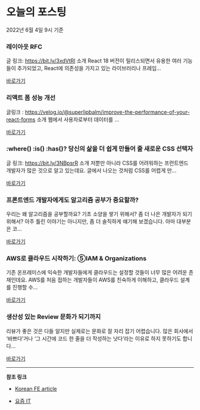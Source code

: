 # 오늘의 포스팅 
2022년 6월 4일 9시 기준 

###  레이아웃 RFC 

 글 링크: https://bit.ly/3xdVtRl 소개 React 18 버전이 릴리스되면서 유용한 여러 기능들이 추가되었고, React에 의존성을 가지고 있는 라이브러리나 프레임... 

 [바로가기](https://kofearticle.substack.com/p/korean-fe-article-rfc) 

###  리액트 폼 성능 개선 

 글링크 : https://velog.io/@superlipbalm/improve-the-performance-of-your-react-forms 소개 웹에서 사용자로부터 데이터를 ... 

 [바로가기](https://kofearticle.substack.com/p/korean-fe-article--1e7) 

###  :where() :is() :has()? 당신의 삶을 더 쉽게 만들어 줄 새로운 CSS 선택자 

 글 링크: https://bit.ly/3NBpsrR 소개 저뿐만 아니라 CSS를 어려워하는 프런트엔드 개발자가 많은 것으로 알고 있는데요. 글에서 나오는 것처럼 CSS를 어렵게 만... 

 [바로가기](https://kofearticle.substack.com/p/korean-fe-article-where-is-has-css) 

### 프론트엔드 개발자에게도 알고리즘 공부가 중요할까? 

 우리는 왜 알고리즘을 공부할까요? 기초 소양을 쌓기 위해서? 좀 더 나은 개발자가 되기 위해서? 아주 틀린 이야기는 아니지만, 좀 더 솔직하게 얘기해 보겠습니다. 아마 대부분은 코... 

 [바로가기](https://yozm.wishket.com/magazine/detail/1513/) 

### AWS로 클라우드 시작하기: ⑤IAM & Organizations 

 기존 온프레미스에 익숙한 개발자들에게 클라우드는 설정할 것들이 너무 많은 어려운 존재인데요. AWS를 처음 접하는 개발자들이 AWS를 친숙하게 이해하고, 클라우드 설계를 진행할 수... 

 [바로가기](https://yozm.wishket.com/magazine/detail/1511/) 

### 생산성 있는 Review 문화가 되기까지 

 리뷰가 좋은 것은 다들 알지만 실제로는 문화로 잘 자리 잡기 어렵습니다. 많은 회사에서 ‘바쁘다’거나 ‘그 시간에 코드 한 줄을 더 작성하는 낫다’라는 이유로 하지 못하기도 합니다... 

 [바로가기](https://yozm.wishket.com/magazine/detail/1497/) 

---

**참조 링크**

- [Korean FE article](https://kofearticle.substack.com) 

- [요즘 IT](https://yozm.wishket.com/magazine) 

